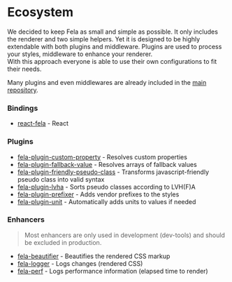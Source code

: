 # Ecosystem

We decided to keep Fela as small and simple as possible. It only includes the renderer and two simple helpers. Yet it is designed to be highly extendable with both plugins and middleware.
Plugins are used to process your styles, middleware to enhance your renderer. <br>
With this approach everyone is able to use their own configurations to fit their needs.

Many plugins and even middlewares are already included in the [main repository](https://github.com/rofrischmann/fela/tree/master/packages).

### Bindings
* [react-fela](https://github.com/rofrischmann/react-fela) - React

### Plugins
* [fela-plugin-custom-property](https://github.com/rofrischmann/fela/tree/master/packages/fela-plugin-custom-property) - Resolves custom properties
* [fela-plugin-fallback-value](https://github.com/rofrischmann/fela/tree/master/packages/fela-plugin-fallback-value) - Resolves arrays of fallback values
* [fela-plugin-friendly-pseudo-class](https://github.com/rofrischmann/fela/tree/master/packages/fela-plugin-friendly-pseudo-class) - Transforms javascript-friendly pseudo class into valid syntax
* [fela-plugin-lvha](https://github.com/rofrischmann/fela/tree/master/packages/fela-plugin-lvha) - Sorts pseudo classes according to LVH(F)A
* [fela-plugin-prefixer](https://github.com/rofrischmann/fela/tree/master/packages/fela-plugin-prefixer) - Adds vendor prefixes to the styles
* [fela-plugin-unit](https://github.com/rofrischmann/fela/tree/master/packages/fela-plugin-unit) - Automatically adds units to values if needed

### Enhancers
> Most enhancers are only used in development (dev-tools) and should be excluded in production.

* [fela-beautifier](https://github.com/rofrischmann/fela/tree/master/packages/fela-beautifier) - Beautifies the rendered CSS markup
* [fela-logger](https://github.com/rofrischmann/fela/tree/master/packages/fela-logger) - Logs changes (rendered CSS)
* [fela-perf](https://github.com/rofrischmann/fela/tree/master/packages/fela-perf) - Logs performance information (elapsed time to render)

